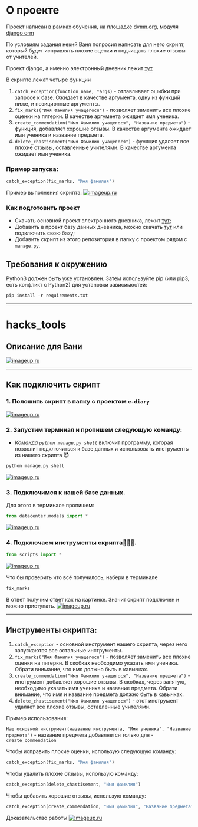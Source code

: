 # О проекте

Проект написан в рамках обучения, на площадке [dvmn.org](https://dvmn.org/), модуля [django orm](https://dvmn.org/modules/django-orm/lesson/correcting-grades/#1)

По условиям задания некий Ваня попросил написать для него скрипт, который будет исправлять плохие оценки и подчищать плохие отзывы от учителей.

Проект django, а именно электронный дневник лежит [тут](https://github.com/devmanorg/e-diary/tree/master)

В скрипте лежат четыре функции
1. `catch_exception(function_name, *args)` - отлавливает ошибки при запросе к базе. Ожидает в качестве аргумента, одну из функций ниже, и позиционные аргументы.
2. `fix_marks("Имя Фамилия учащегося")` - позволяет заменить все плохие оценки на пятерки. В качестве аргумента ожидает имя ученика.
3. `create_commendation("Имя Фамилия учащегося", "Название предмета")` - функция, добавляет хорошие отзывы. В качестве аргумента ожидает имя ученика и название предмета.
4. `delete_chastisement("Имя Фамилия учащегося")` - функция удаляет все плохие отзывы, оставленные учителями. В качестве аргумента ожидает имя ученика.

### Пример запуска:

```python
catch_exception(fix_marks, "Имя фамилия") 
```

Пример выполнения скрипта:
[![imageup.ru](https://imageup.ru/img7/4179995/example.gif)](https://imageup.ru/img7/4179995/example.gif.html)


### Как подготовить проект

- Скачать основной проект электронного дневника, лежит [тут](https://github.com/devmanorg/e-diary/tree/master);
- Добавить в проект базу данных дневника, можно скачать [тут](https://dvmn.org/filer/canonical/1562234129/166/) или подключить свою базу;
- Добавить скрипт из этого репозитория в папку с проектом рядом с `manage.py`.

## Требования к окружению

Python3 должен быть уже установлен.
Затем используйте pip (или pip3, есть конфликт с Python2) для установки зависимостей:

```python
pip install -r requirements.txt
```
***

# hacks_tools

## Описание для Вани

[![imageup.ru](https://imageup.ru/img223/4178540/red-matrix-5031496_1920-1078x516.jpg)](https://imageup.ru/img223/4178540/red-matrix-5031496_1920-1078x516.jpg.html)

***

## Как подключить скрипт

### 1. Положить скрипт в папку с проектом `e-diary`

[![imageup.ru](https://imageup.ru/img28/4180042/explorer_1jmboowrvs.png)](https://imageup.ru/img28/4180042/explorer_1jmboowrvs.png.html)

### 2. Запустим терминал и пропишем следующую команду:


- _Команда `python manage.py shell`_ включит программу, которая позволит подключиться к базе данных и использовать инструменты из нашего скрипта 😈

```python
python manage.py shell
```
[![imageup.ru](https://imageup.ru/img77/4179807/shell.gif)](https://imageup.ru/img77/4179807/shell.gif.html)

### 3. Подключимся к нашей базе данных.
Для этого в терминале пропишем:
```python
from datacenter.models import * 
```
[![imageup.ru](https://imageup.ru/img108/4179831/db.gif)](https://imageup.ru/img108/4179831/db.gif.html)


### 4. Подключаем инструменты скрипта🍄🍄🍄.
```python
from scripts import *   
```
[![imageup.ru](https://imageup.ru/img288/4179940/tools.gif)](https://imageup.ru/img288/4179940/tools.gif.html)


Что бы проверить что всё получилось, набери в терминале
```python
fix_marks 
```
В ответ получим ответ как на картинке. Значит скрипт подключен и можно приступать.
[![imageup.ru](https://imageup.ru/img22/4180055/pycharm64_sdbxsgvg9x.png)](https://imageup.ru/img22/4180055/pycharm64_sdbxsgvg9x.png.html)
 
***

## Инструменты скрипта:

1. `catch_exception` - основной инструмент нашего скрипта, через него запускаются все остальные инструменты.
2. `fix_marks("Имя Фамилия учащегося")` - позволяет заменить все плохие оценки на пятерки. В скобках необходимо указать имя ученика. Обрати внимание, что имя должно быть в кавычках.
3. `create_commendation("Имя Фамилия учащегося", "Название предмета")` - инструмент добавляет хорошие отзывы. В скобках, через запятую, необходимо указать имя ученика и название предмета. Обрати внимание, что имя и название предмета должно быть в кавычках.
4. `delete_chastisement("Имя Фамилия учащегося")` - этот инструмент удаляет все плохие отзывы, оставленные учителями. 

Пример использования:

`Наш основной инструмент(название инструмента, "Имя ученика", "Название предмета")` - название предмета добавляется только для - `create_commendation` 

Чтобы исправить плохие оценки, использую следующую команду:
```python
catch_exception(fix_marks, "Имя фамилия") 
```

Чтобы удалить плохие отзывы, использую команду:

```python
catch_exception(delete_chastisement, "Имя фамилия") 
```

Чтобы добавить хорошие отзывы, использую команду:

```python
catch_exception(create_commendation, "Имя фамилия", "Название предмета") 
```

Доказательство работы
[![imageup.ru](https://imageup.ru/img7/4179995/example.gif)](https://imageup.ru/img7/4179995/example.gif.html)
